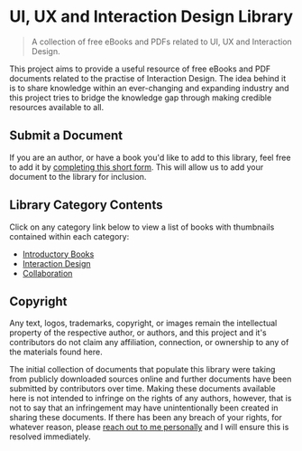 # UI, UX and Interaction Design Library

> A collection of free eBooks and PDFs related to UI, UX and Interaction Design.

This project aims to provide a useful resource of free eBooks and PDF documents related to the practise of Interaction
Design. The idea behind it is to share knowledge within an ever-changing and expanding industry and this project tries
to bridge the knowledge gap through making credible resources available to all.

## Submit a Document

If you are an author, or have a book you'd like to add to this library, feel free to add it by 
[completing this short form][submit]. This will allow us to add your document to the library for inclusion.

## Library Category Contents

Click on any category link below to view a list of books with thumbnails contained within each category:

- [Introductory Books][introductory]
- [Interaction Design][ixd]
- [Collaboration][collaboration]

## Copyright

Any text, logos, trademarks, copyright, or images remain the intellectual property of the respective author, or authors, 
and this project and it's contributors do not claim any affiliation, connection, or ownership to any of the materials 
found here.

The initial collection of documents that populate this library were taking from publicly downloaded sources online and 
further documents have been submitted by contributors over time. Making these documents available here is not intended 
to infringe on the rights of any authors, however, that is not to say that an infringement may have unintentionally 
been created in sharing these documents. If there has been any breach of your rights, for whatever reason, 
please [reach out to me personally][email] and I will ensure this is resolved immediately. 

[submit]: https://github.com/justinhartman/ui-ux-design-library/issues/new?assignees=justinhartman&labels=new%2Cdocument&template=submit_document.yml&title=%5BNew+Submission%5D%3A+
[email]: mailto:zb7qb0i3@anonaddy.me?subject=GitHub%20Document%20Library
[introductory]: ./Introductory%20Books/README.md "Click here for Introductory books"
[ixd]: ./Interaction%20Design/README.md "Click here for Interaction Design books"
[collaboration]: ./Collaboration/README.md "Click here for Collaboration books"

